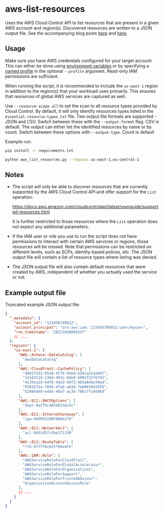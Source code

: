 # aws-list-resources

Uses the AWS Cloud Control API to list resources that are present in a given AWS account and region(s). Discovered
resources are written to a JSON output file. See the accompanying blog posts 
[here](https://medium.com/@michael.kirchner/how-to-list-all-resources-in-your-aws-account-c3f18061f71b) and 
[here](https://medium.com/@michael.kirchner/exploring-aws-resource-explorer-825498b5307d).


## Usage

Make sure you have AWS credentials configured for your target account. This can either be done using [environment 
variables](https://docs.aws.amazon.com/cli/latest/userguide/cli-configure-envvars.html) or by specifying a [named 
profile](https://docs.aws.amazon.com/cli/latest/userguide/cli-configure-profiles.html) in the optional `--profile` 
argument. Read-only IAM permissions are sufficient. 

When running the script, it is recommended to include the `us-east-1` region in addition to the region(s) that your workload uses primarily. This ensures that resources of global AWS services are captured as well.

Use `--resource-scope all` to set the scan to all resource types provided by Cloud Control. By default, it will only identify resources types listed in the `essential-resource-types.txt` file.
Two output file formats are supported - JSON and CSV. Switch between these with the `--output-format` flag. CSV is default.
The output can either list the identified resources by name or by count. Switch between these options with `--output-type`. Count is default

Example run:

```bash
pip install -r requirements.txt

python aws_list_resources.py --regions us-east-1,eu-central-1
```


## Notes

* The script will only be able to discover resources that are currently supported by the AWS Cloud Control API and
  offer support for the `List` operation:

  https://docs.aws.amazon.com/cloudcontrolapi/latest/userguide/supported-resources.html
  
  It is further restricted to those resources where the `List` operation does not expect any additional parameters.

* If the IAM user or role you use to run the script does not have permissions to interact with certain AWS services or
  regions, those resources will be missed. Note that permissions can be restricted on different levels, such as SCPs, 
  identity-based polices, etc. The JSON output file will contain a list of resource types where listing was denied.

* The JSON output file will also contain default resources that were created by AWS, independent of whether you 
  actually used the service or not.


## Example output file

Truncated example JSON output file:
```json
{
  "_metadata": {
    "account_id": "123456789012",
    "account_principal": "arn:aws:iam::123456789012:user/myuser",
    "run_timestamp": "20221020084237"
    // ...
  },
  "regions": {
    "us-east-1": {
      "AWS::Athena::DataCatalog": [
        "AwsDataCatalog"
      ],
      "AWS::CloudFront::CachePolicy": [
        "08627262-05a9-4f76-9ded-b50ca2e3a84f",
        "2e54312d-136d-493c-8eb9-b001f22f67d2",
        "4135ea2d-6df8-44a3-9df3-4b5a84be39ad",
        "658327ea-f89d-4fab-a63d-7e88639e58f6",
        "b2884449-e4de-46a7-ac36-70bc7f1ddd6d"
      ],
      "AWS::EC2::DHCPOptions": [
        "dopt-0aff9c4854b33dc5c"
      ],
      "AWS::EC2::InternetGateway": [
        "igw-0090532d0f608e279"
      ],
      "AWS::EC2::NetworkAcl": [
        "acl-0451d5fc3be271330"
      ],
      "AWS::EC2::RouteTable": [
        "rtb-077ff6c625794e4fe"
      ],
      "AWS::IAM::Role": [
        "AWSServiceRoleForCloudTrail",
        "AWSServiceRoleForGlobalAccelerator",
        "AWSServiceRoleForOrganizations",
        "AWSServiceRoleForSupport",
        "AWSServiceRoleForTrustedAdvisor",
        "OrganizationAccountAccessRole"
      ],
      // ...
    }
  }
}
```
